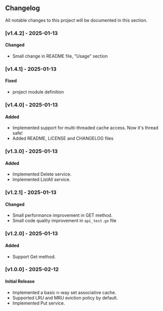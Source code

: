 ## Changelog

All notable changes to this project will be documented in this section.

### [v1.4.2] - 2025-01-13
#### Changed
- Small change in README file, "Usage" section

### [v1.4.1] - 2025-01-13
#### Fixed
- project module definition

### [v1.4.0] - 2025-01-13
#### Added
- Implemented support for multi-threaded cache access. Now it's thread safe!
- Added README, LICENSE and CHANGELOG files

### [v1.3.0] - 2025-01-13
#### Added
- Implemented Delete service.
- Implemented ListAll service.

### [v1.2.1] - 2025-01-13
#### Changed
- Small performance improvement in GET method.
- Small code quality improvement in `api_test.go` file

### [v1.2.0] - 2025-01-13
#### Added
- Support Get method.

### [v1.0.0] - 2025-02-12
#### Initial Release
- Implemented a basic n-way set associative cache.
- Supported LRU and MRU eviction policy by default.
- Implemented Put service.
